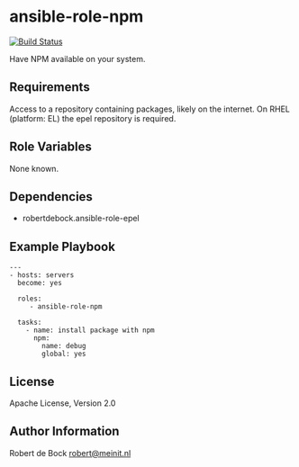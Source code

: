 ansible-role-npm
=========

[![Build Status](https://travis-ci.org/robertdebock/ansible-role-npm.svg?branch=master)](https://travis-ci.org/robertdebock/ansible-role-npm)

Have NPM available on your system.

Requirements
------------

Access to a repository containing packages, likely on the internet.
On RHEL (platform: EL) the epel repository is required.

Role Variables
--------------

None known.

Dependencies
------------

- robertdebock.ansible-role-epel

Example Playbook
----------------

```
---
- hosts: servers
  become: yes

  roles:
     - ansible-role-npm

  tasks:
    - name: install package with npm
      npm:
        name: debug
        global: yes
```

License
-------

Apache License, Version 2.0

Author Information
------------------

Robert de Bock <robert@meinit.nl>
